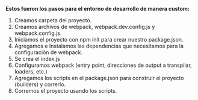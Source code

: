 **Estos fueron los pasos para el entorno de desarrollo de manera custom:**

1. Creamos carpeta del proyecto.
2. Creamos archivos de webpack, webpack.dev.config.js y webpack.config.js.
3. Iniciamos el proyecto con npm init para crear nuestro package.json.
4. Agregamos e Instalamos las dependencias que necesitamos para la configuración de webpack.
5. Se crea el index.js
6. Configuramos webpack (entry point, direcciones de output a transpilar, loaders, etc.)
7. Agregamos los scripts en el package.json para construir el proyecto (builders) y correrlo.
8. Corremos el proyecto usando los scripts.